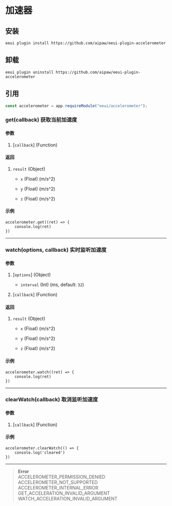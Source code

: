 # 加速器

## 安装

```shell script
eeui plugin install https://github.com/aipaw/eeui-plugin-accelerometer
```

## 卸载

```shell script
eeui plugin uninstall https://github.com/aipaw/eeui-plugin-accelerometer
```

## 引用

```js
const accelerometer = app.requireModule("eeui/accelerometer");
```

### get(callback) 获取当前加速度

#### 参数

1.  [`callback`] (Function)

#### 返回

1.  `result` (Object)
    *   `x` (Float) (m/s^2)

    *   `y` (Float) (m/s^2)

    *   `z` (Float) (m/s^2)

#### 示例

```
accelerometer.get((ret) => {
    console.log(ret)
})
```

* * *

### watch(options, callback) 实时监听加速度

#### 参数

1.  [`options`] (Object)
    *   `interval` (Int) (ms, default: `32`)

2.  [`callback`] (Function)

#### 返回

1.  `result` (Object)
    *   `x` (Float) (m/s^2)

    *   `y` (Float) (m/s^2)

    *   `z` (Float) (m/s^2)

#### 示例

```
accelerometer.watch((ret) => {
    console.log(ret)
})
```

* * *

### clearWatch(callback) 取消监听加速度

#### 参数

1.  [`callback`] (Function)

#### 示例

```
accelerometer.clearWatch(() => {
    console.log('cleared')
})
```

* * *

> **Error**<br/>
> ACCELEROMETER_PERMISSION_DENIED<br/>
> ACCELEROMETER_NOT_SUPPORTED<br/>
> ACCELEROMETER_INTERNAL_ERROR<br/>
> GET_ACCELERATION_INVALID_ARGUMENT<br/>
> WATCH_ACCELERATION_INVALID_ARGUMENT
